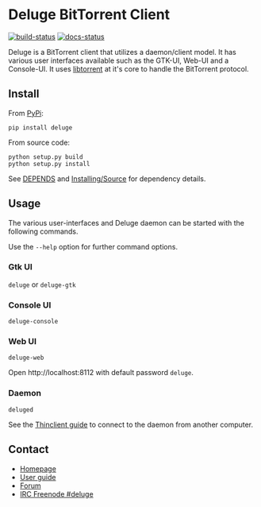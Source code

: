 # Deluge BitTorrent Client

[![build-status]][travis-deluge] [![docs-status]][rtd-deluge]

Deluge is a BitTorrent client that utilizes a daemon/client model.
It has various user interfaces available such as the GTK-UI, Web-UI and
a Console-UI. It uses [libtorrent][lt] at it's core to handle the BitTorrent
protocol.

## Install

From [PyPi](https://pypi.org/project/deluge):

    pip install deluge

From source code:

    python setup.py build
    python setup.py install

See [DEPENDS](DEPENDS.md) and [Installing/Source] for dependency details.

## Usage

The various user-interfaces and Deluge daemon can be started with the following commands.

Use the `--help` option for further command options.

### Gtk UI

`deluge` or `deluge-gtk`

### Console UI

`deluge-console`

### Web UI

`deluge-web`

Open http://localhost:8112 with default password `deluge`.

### Daemon

`deluged`

See the [Thinclient guide] to connect to the daemon from another computer.

## Contact

- [Homepage](https://deluge-torrent.org)
- [User guide][user guide]
- [Forum](https://forum.deluge-torrent.org)
- [IRC Freenode #deluge](irc://irc.freenode.net/deluge)

[user guide]: https://dev.deluge-torrent.org/wiki/UserGuide
[thinclient guide]: https://dev.deluge-torrent.org/wiki/UserGuide/ThinClient
[installing/source]: https://dev.deluge-torrent.org/wiki/Installing/Source
[build-status]: https://travis-ci.org/deluge-torrent/deluge.svg "Travis Status"
[travis-deluge]: https://travis-ci.org/deluge-torrent/deluge
[docs-status]: https://readthedocs.org/projects/deluge/badge/?version=develop
[rtd-deluge]: https://deluge.readthedocs.io/en/develop/?badge=develop "Documentation Status"
[lt]: https://libtorrent.org
